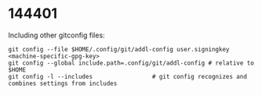 # 144401
Including other gitconfig files:

```shell
git config --file $HOME/.config/git/addl-config user.signingkey <machine-specific-gpg-key>
git config --global include.path=.config/git/addl-config # relative to $HOME
git config -l --includes 				 # git config recognizes and combines settings from includes
```

